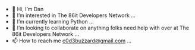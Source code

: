 - 👋 Hi, I’m Dan
- 👀 I’m interested in The 86it Developers Network ...
- 🌱 I’m currently learning Python ...
- 💞️ I’m looking to collaborate on anything folks need help with over at The 86it Developers Network ...
- 📫 How to reach me c0d3buzzard@gmail.com ...

<!---
c0d3buzzard/c0d3buzzard is a ✨ special ✨ repository because its `README.md` (this file) appears on your GitHub profile.
You can click the Preview link to take a look at your changes.
--->
